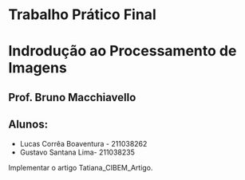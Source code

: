 # Trabalho Prático Final
# Indrodução ao Processamento de Imagens
## Prof. Bruno Macchiavello
## Alunos:
- Lucas Corrêa Boaventura - 211038262
- Gustavo Santana Lima- 211038235

Implementar o artigo Tatiana_CIBEM_Artigo.
